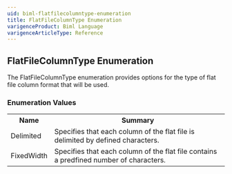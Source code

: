 ```yaml
---
uid: biml-flatfilecolumntype-enumeration
title: FlatFileColumnType Enumeration
varigenceProduct: Biml Language
varigenceArticleType: Reference
---
```


## FlatFileColumnType Enumeration<div class="LanguageSummary"><div class ="SummaryItem">The FlatFileColumnType enumeration provides options for the type of flat file column format that will be used.</div></div><div class="EnumValueGroup">### Enumeration Values<table id="EnumValue" class="MemberList"><tbody><tr><th class="MemberNameColumnHeader">Name</th><th class="MemberSummaryColumnHeader">Summary</th></tr><tr class="cd0"><td class="MemberName">Delimited</td><td class="MemberSummary"><div class ="SummaryItem">Specifies that each column of the flat file is delimited by defined characters.</div> </td></tr><tr class="cd1"><td class="MemberName">FixedWidth</td><td class="MemberSummary"><div class ="SummaryItem">Specifies that each column of the flat file contains a predfined number of characters.</div> </td></tr></tbody></table></div>